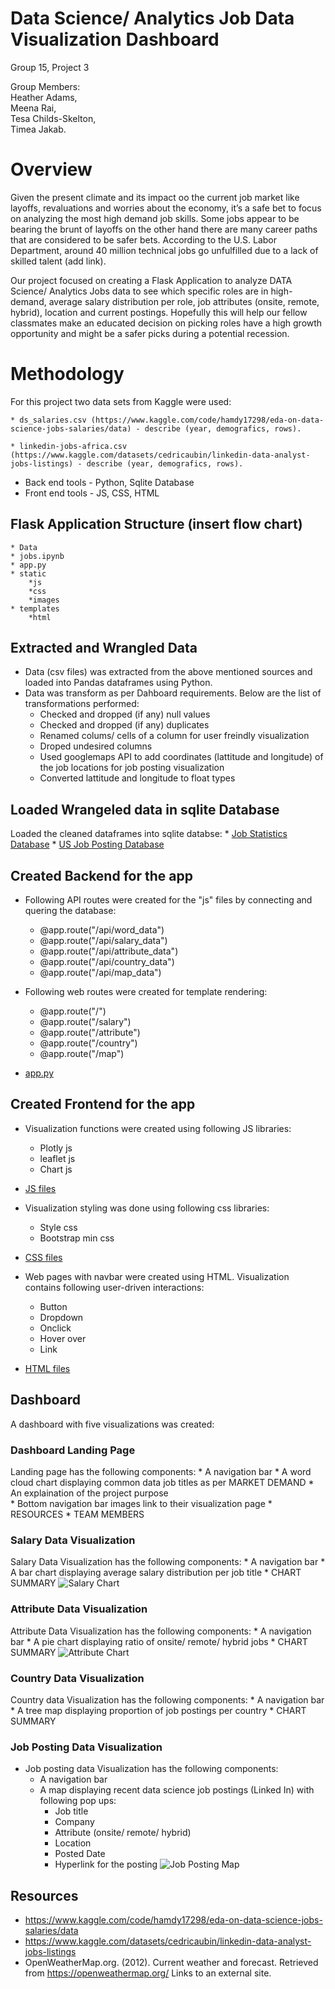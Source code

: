 # Data Science/ Analytics Job Data Visualization Dashboard
Group 15, Project 3 

Group Members:  
 Heather Adams,  
 Meena Rai,  
 Tesa Childs-Skelton,  
 Timea Jakab. 
 
		    
# Overview
Given the present climate and its impact oo the current job market like layoffs, revaluations and worries about the economy, it’s a safe bet to focus on analyzing the most high demand job skills. Some jobs appear to be bearing the brunt of layoffs on the other hand there are many career paths that are considered to be safer bets. According to the U.S. Labor Department, around 40 million technical jobs go unfulfilled due to a lack of skilled talent (add link).  

Our project focused on creating a Flask Application to analyze DATA Science/ Analytics Jobs data to see which specific roles are in high-demand, average salary distribution per role, job attributes (onsite, remote, hybrid), location and current postings. Hopefully this will help our fellow classmates make an educated decision on picking roles have a high growth opportunity and might be a safer picks during a potential recession.

# Methodology
For this project two data sets from Kaggle were used:  

    * ds_salaries.csv (https://www.kaggle.com/code/hamdy17298/eda-on-data-science-jobs-salaries/data) - describe (year, demografics, rows). 
    
    * linkedin-jobs-africa.csv (https://www.kaggle.com/datasets/cedricaubin/linkedin-data-analyst-jobs-listings) - describe (year, demografics, rows). 
    
* Back end tools - Python, Sqlite Database
* Front end tools - JS, CSS, HTML

## Flask Application Structure (insert flow chart)
    * Data
    * jobs.ipynb
    * app.py
    * static
        *js
        *css
        *images
    * templates
        *html
    
## Extracted and Wrangled Data
* Data (csv files) was extracted from the above mentioned sources and loaded  into Pandas dataframes using Python.
* Data was transform as per Dahboard requirements. Below are the list of transformations performed:
    * Checked and dropped (if any) null values
    * Checked and dropped (if any) duplicates
    * Renamed colums/ cells of a column for user freindly visualization
    * Droped undesired columns
    * Used googlemaps API to add coordinates (lattitude and longitude) of the job locations for job posting visualization
    * Converted lattitude and longitude to float types 

## Loaded Wrangeled data in sqlite Database
Loaded the cleaned dataframes into sqlite databse: 
    * [Job Statistics Database](data/jobstats_db.sqlite)
    * [US Job Posting Database](data/updated_jobs_usa_db.sqlite)

## Created Backend for the app
* Following API routes were created for the "js" files by connecting and quering the database:
    * @app.route("/api/word_data")
    * @app.route("/api/salary_data")
    * @app.route("/api/attribute_data")
    * @app.route("/api/country_data")
    * @app.route("/api/map_data")

* Following web routes were created for template rendering: 
    * @app.route("/")
    * @app.route("/salary")
    * @app.route("/attribute")
    * @app.route("/country")
    * @app.route("/map")
* [app.py](app.py)
    

## Created Frontend for the app
* Visualization functions were created using following JS libraries:
    * Plotly js 
    * leaflet js
    * Chart js 
* [JS files](static/js)

* Visualization styling was done using following css libraries:
    * Style css
    * Bootstrap min css
* [CSS files](static/css)

* Web pages with navbar were created using HTML. Visualization contains following user-driven interactions:
    * Button
    * Dropdown
    * Onclick
    * Hover over
    * Link
* [HTML files](templates)

## Dashboard
A dashboard with five visualizations was created:

### Dashboard Landing Page
Landing page  has the following components:
    * A navigation bar
    * A word cloud chart displaying common data job titles as per MARKET DEMAND
    * An explaination of the project purpose  
    * Bottom navigation bar images link to their visualization page
    * RESOURCES
    * TEAM MEMBERS

### Salary Data Visualization
Salary Data Visualization has the following components:
    * A navigation bar
    * A bar chart displaying average salary distribution per job title
    * CHART SUMMARY 
![Salary Chart](static/images/salary.png)

### Attribute Data Visualization
Attribute Data Visualization has the following components:
    * A navigation bar
    * A pie chart displaying ratio of onsite/ remote/ hybrid jobs
    * CHART SUMMARY 
![Attribute Chart](static/images/attribute.png)

### Country Data Visualization
Country data Visualization has the following components:
    * A navigation bar
    * A tree map displaying proportion of job postings per country
    * CHART SUMMARY


### Job Posting Data Visualization
* Job posting data Visualization has the following components:
    * A navigation bar
    * A map displaying recent data science job postings (Linked In) with following pop ups:
        * Job title
        * Company
        * Attribute (onsite/ remote/ hybrid)
        * Location
        * Posted Date
        * Hyperlink for the posting
![Job Posting Map](static/images/map.png)

## Resources
* https://www.kaggle.com/code/hamdy17298/eda-on-data-science-jobs-salaries/data
* https://www.kaggle.com/datasets/cedricaubin/linkedin-data-analyst-jobs-listings 
* OpenWeatherMap.org. (2012). Сurrent weather and forecast. Retrieved from https://openweathermap.org/ Links to an external site. 
